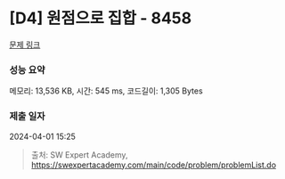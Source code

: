 # [D4] 원점으로 집합 - 8458 

[문제 링크](https://swexpertacademy.com/main/code/problem/problemDetail.do?contestProbId=AWzaq5KKk_ADFAVU) 

### 성능 요약

메모리: 13,536 KB, 시간: 545 ms, 코드길이: 1,305 Bytes

### 제출 일자

2024-04-01 15:25



> 출처: SW Expert Academy, https://swexpertacademy.com/main/code/problem/problemList.do
